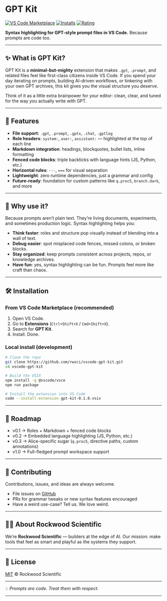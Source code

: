 # GPT Kit

[![VS Code Marketplace](https://img.shields.io/visual-studio-marketplace/v/rwsci.gpt-kit)](https://marketplace.visualstudio.com/items?itemName=rwsci.gpt-kit)
[![Installs](https://img.shields.io/visual-studio-marketplace/i/rwsci.gpt-kit)](https://marketplace.visualstudio.com/items?itemName=rwsci.gpt-kit)
[![Rating](https://img.shields.io/visual-studio-marketplace/r/rwsci.gpt-kit)](https://marketplace.visualstudio.com/items?itemName=rwsci.gpt-kit)


**Syntax highlighting for GPT-style prompt files in VS Code.**
Because prompts are code too.

---

## ✨ What is GPT Kit?

GPT Kit is a **minimal-but-mighty** extension that makes `.gpt`, `.prompt`, and related files feel like first-class citizens inside VS Code. If you spend your day iterating on prompts, building AI-driven workflows, or tinkering with your own GPT archives, this kit gives you the visual structure you deserve.

Think of it as a little extra brainpower for your editor: clean, clear, and tuned for the way *you* actually write with GPT.

---

## 🎯 Features

* **File support**: `.gpt`, `.prompt`, `.gptx`, `.chat`, `.gptlog`
* **Role headers**: `system:`, `user:`, `assistant:` — highlighted at the top of each line
* **Markdown integration**: headings, blockquotes, bullet lists, inline formatting
* **Fenced code blocks**: triple backticks with language hints (JS, Python, etc.)
* **Horizontal rules**: `---`, `===` for visual separation
* **Lightweight**: zero runtime dependencies, just a grammar and config
* **Future-ready**: foundation for custom patterns like `q.proc5`, `branch.dark`, and more

---

## 🚀 Why use it?

Because prompts aren’t plain text. They’re living documents, experiments, and sometimes production logic. Syntax highlighting helps you:

* **Think faster**: roles and structure pop visually instead of blending into a wall of text.
* **Debug easier**: spot misplaced code fences, missed colons, or broken blocks.
* **Stay organized**: keep prompts consistent across projects, repos, or knowledge archives.
* **Have fun**: yes, syntax highlighting can be fun. Prompts feel more like craft than chaos.

---

## 🛠️ Installation

### From VS Code Marketplace (recommended)

1. Open VS Code.
2. Go to **Extensions** (`Ctrl+Shift+X` / `Cmd+Shift+X`).
3. Search for **GPT Kit**.
4. Install. Done.

### Local install (development)

```bash
# Clone the repo
git clone https://github.com/rwsci/vscode-gpt-kit.git
cd vscode-gpt-kit

# Build the VSIX
npm install -g @vscode/vsce
npm run package

# Install the extension into VS Code
code --install-extension gpt-kit-0.1.0.vsix
```

---

## 🧭 Roadmap

* v0.1 → Roles + Markdown + fenced code blocks
* v0.2 → Embedded language highlighting (JS, Python, etc.)
* v0.3 → Alice-specific sugar (`q.proc5`, directive paths, custom annotations)
* v1.0 → Full-fledged prompt workspace support

---

## 🤝 Contributing

Contributions, issues, and ideas are always welcome.

* File issues on [GitHub](https://github.com/rwsci/vscode-gpt-kit/issues)
* PRs for grammar tweaks or new syntax features encouraged
* Have a weird use-case? Tell us. We love weird.

---

## 🧑‍🔬 About Rockwood Scientific

We’re **Rockwood Scientific** — builders at the edge of AI.
Our mission: make tools that feel as smart and playful as the systems they support.

---

## 📜 License

[MIT](LICENSE) © Rockwood Scientific

---

💡 *Prompts are code. Treat them with respect.*

---
